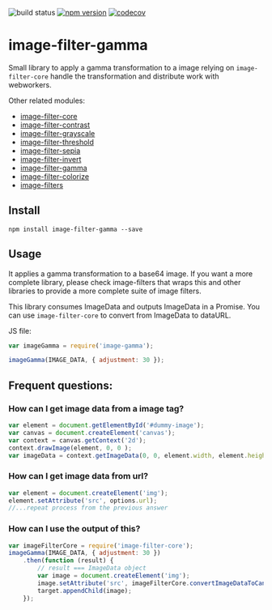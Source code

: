 ![build status](https://travis-ci.org/canastro/image-filter-gamma.svg?branch=master)
[![npm version](https://badge.fury.io/js/image-filter-gamma.svg)](https://badge.fury.io/js/image-filter-gamma)
[![codecov](https://codecov.io/gh/canastro/image-filter-gamma/branch/master/graph/badge.svg)](https://codecov.io/gh/canastro/image-filter-gamma)

# image-filter-gamma

Small library to apply a gamma transformation to a image relying on `image-filter-core` handle the transformation and distribute work with webworkers.

Other related modules:
* [image-filter-core](https://www.npmjs.com/package/image-filter-core)
* [image-filter-contrast](https://www.npmjs.com/package/image-filter-contrast)
* [image-filter-grayscale](https://www.npmjs.com/package/image-filter-grayscale)
* [image-filter-threshold](https://www.npmjs.com/package/image-filter-threshold)
* [image-filter-sepia](https://www.npmjs.com/package/image-filter-sepia)
* [image-filter-invert](https://www.npmjs.com/package/image-filter-invert)
* [image-filter-gamma](https://www.npmjs.com/package/image-filter-gamma)
* [image-filter-colorize](https://www.npmjs.com/package/image-filter-colorize)
* [image-filters](https://www.npmjs.com/package/image-filters)

## Install

```
npm install image-filter-gamma --save
```

## Usage
It applies a gamma transformation to a base64 image. If you want a more complete library, please check image-filters that wraps this and other libraries to provide a more complete suite of image filters.

This library consumes ImageData and outputs ImageData in a Promise. You can use `image-filter-core` to convert from ImageData to dataURL.

JS file:
```js
var imageGamma = require('image-gamma');

imageGamma(IMAGE_DATA, { adjustment: 30 });
```

## Frequent questions:
### How can I get image data from a image tag?

```js
var element = document.getElementById('#dummy-image');
var canvas = document.createElement('canvas');
var context = canvas.getContext('2d');
context.drawImage(element, 0, 0 );
var imageData = context.getImageData(0, 0, element.width, element.height);
```

### How can I get image data from url?

```js
var element = document.createElement('img');
element.setAttribute('src', options.url);
//...repeat process from the previous answer
```

### How can I use the output of this?

```js
var imageFilterCore = require('image-filter-core');
imageGamma(IMAGE_DATA, { adjustment: 30 })
    .then(function (result) {
        // result === ImageData object
        var image = document.createElement('img');
        image.setAttribute('src', imageFilterCore.convertImageDataToCanvasURL(imageData));
        target.appendChild(image);
    });
```
